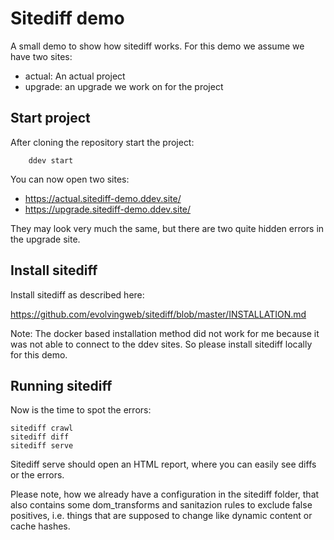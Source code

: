 # Sitediff demo

A small demo to show how sitediff works. For this demo we assume we have two sites:

- actual: An actual project
- upgrade: an upgrade we work on for the project

## Start project

After cloning the repository start the project:

```shell
    ddev start
```

You can now open two sites:

- https://actual.sitediff-demo.ddev.site/
- https://upgrade.sitediff-demo.ddev.site/

They may look very much the same, but there are two quite hidden errors in the upgrade site.

## Install sitediff

Install sitediff as described here:

https://github.com/evolvingweb/sitediff/blob/master/INSTALLATION.md

Note: The docker based installation method did not work for me because it was not able to connect to the ddev sites.
So please install sitediff locally for this demo.

## Running sitediff

Now is the time to spot the errors:

```shell
sitediff crawl
sitediff diff
sitediff serve
```

Sitediff serve should open an HTML report, where you can easily see diffs or the errors.

Please note, how we already have a configuration in the sitediff folder, that also contains some dom_transforms and
sanitazion rules to exclude false positives, i.e. things that are supposed to change like dynamic content or cache
hashes.











